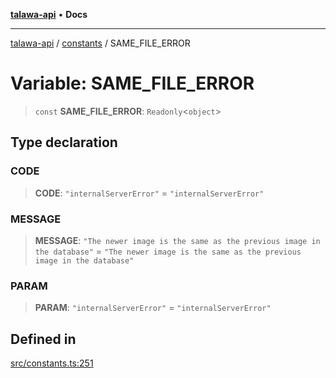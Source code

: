 [**talawa-api**](../../README.md) • **Docs**

***

[talawa-api](../../modules.md) / [constants](../README.md) / SAME\_FILE\_ERROR

# Variable: SAME\_FILE\_ERROR

> `const` **SAME\_FILE\_ERROR**: `Readonly`\<`object`\>

## Type declaration

### CODE

> **CODE**: `"internalServerError"` = `"internalServerError"`

### MESSAGE

> **MESSAGE**: `"The newer image is the same as the previous image in the database"` = `"The newer image is the same as the previous image in the database"`

### PARAM

> **PARAM**: `"internalServerError"` = `"internalServerError"`

## Defined in

[src/constants.ts:251](https://github.com/PalisadoesFoundation/talawa-api/blob/3bacbf38707ebd3e3e5f1bc5b4cc7aa3b2adc169/src/constants.ts#L251)
